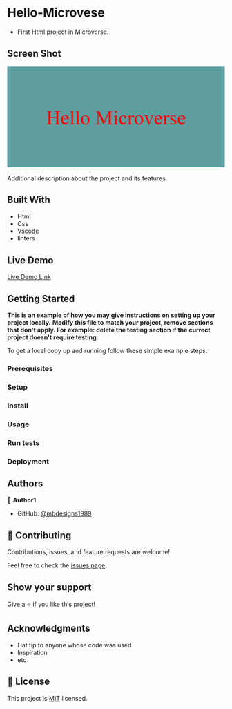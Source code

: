 # Hello-Microvese

- First Html project in Microverse.

## Screen Shot

![screenshot](./asstes/download.jpg)

Additional description about the project and its features.

## Built With

- Html
- Css
- Vscode
- linters

## Live Demo

[Live Demo Link](https://raw.githack.com/mbdesigns1989/Hello-World-2/feature-branch/A.html)

## Getting Started

**This is an example of how you may give instructions on setting up your project locally.**
**Modify this file to match your project, remove sections that don't apply. For example: delete the testing section if the currect project doesn't require testing.**

To get a local copy up and running follow these simple example steps.

### Prerequisites

### Setup

### Install

### Usage

### Run tests

### Deployment

## Authors

👤 **Author1**

- GitHub: [@mbdesigns1989](https://github.com/mbdesigns1989)

## 🤝 Contributing

Contributions, issues, and feature requests are welcome!

Feel free to check the [issues page](../../issues/).

## Show your support

Give a ⭐️ if you like this project!

## Acknowledgments

- Hat tip to anyone whose code was used
- Inspiration
- etc

## 📝 License

This project is [MIT](./MIT.md) licensed.
